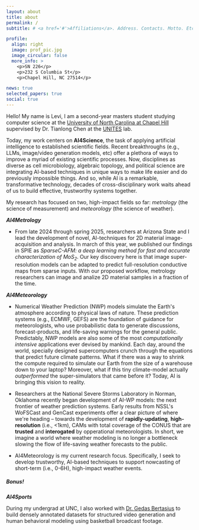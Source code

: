 ```yaml
---
layout: about
title: about
permalink: /
subtitle: # <a href='#'>Affiliations</a>. Address. Contacts. Motto. Etc.

profile:
  align: right
  image: prof_pic.jpg
  image_circular: false
  more_info: >
    <p>SN 226</p>
    <p>232 S Columbia St</p>
    <p>Chapel Hill, NC 27514</p>

news: true
selected_papers: true
social: true
---
```


Hello! My name is Levi, I am a second-year masters student studying computer science at the [University of North Carolina at Chapel Hill](https://cs.unc.edu/) supervised by Dr. Tianlong Chen at the [UNITES]((https://tianlong-chen.github.io/index.html#lab)) lab.

Today, my work centers on **AI4Science**, the task of applying artificial intelligence to established scientific fields. Recent breakthroughs (e.g., LLMs, image/video generation models, etc) offer a plethora of ways to improve a myriad of existing scientific processes. Now, disciplines as diverse as cell microbiology, algebraic topology, and political science are integrating AI-based techniques in unique ways to make life easier and do previously impossible things. And so, while AI is a remarkable, transformative technology, decades of cross-disciplinary work waits ahead of us to build effective, trustworthy systems together.

My research has focused on two, high-impact fields so far: *metrology* (the science of measurement) and *meteorology* (the science of weather).

***AI4Metrology***

- From late 2024 through spring 2025, researchers at Arizona State and I lead the development of novel, AI-techniques for 2D material image-acquisition and analysis. In march of this year, we published our findings in SPIE as *SparseC-AFM: a deep learning method for fast and accurate characterization of MoS$_2$*. Our key discovery here is that image super-resolution models can be adapted to predict full-resolution conductive maps from sparse inputs. With our proposed workflow, metrology researchers can image and analize 2D material samples in a fraction of the time.

***AI4Meteorology***

- Numerical Weather Prediction (NWP) models simulate the Earth's atmosphere according to physical laws of nature. These prediction systems (e.g., ECMWF, GEFS) are the foundation of guidance for meteorologists, who use probabilistic data to generate discussions, forecast-products, and life-saving warnings for the general public. Predictably, NWP models are also some of the most *computationally intensive* applications ever devised by mankind. Each day, around the world, specially designed supercomputers crunch through the equations that predict future climate patterns. What if there was a way to shrink the compute required to simulate our Earth from the size of a warehouse down to your laptop? Moreover, what if this tiny climate-model actually *outperformed* the super-simulators that came before it? Today, AI is bringing this vision to reality.

- Researchers at the National Severe Storms Laboratory in Norman, Oklahoma recently began development of AI-WP models: the next frontier of weather prediction systems. Early results from NSSL's WoFSCast and GenCast experiments offer a clear picture of where we're heading – towards the development of **rapidly-updating**, **high-resolution** (i.e., <1km), CAMs with total coverage of the CONUS that are **trusted** and **interogated** by opperational meteorologists. In short, we imagine a world where weather modeling is no longer a bottleneck slowing the flow of life-saving weather forecasts to the public. 

- AI4Meteorology is my current research focus. Specifically, I seek to develop trustworthy, AI-based techniques to support nowcasting of short-term (i.e., 0-6H), high-impact weather events.

##### Bonus!

***AI4Sports***

During my undergrad at UNC, I also worked with [Dr. Gedas Bertasius](https://www.gedasbertasius.com/) to build densely annotated datasets for structured video generation and human behavioral modeling using basketball broadcast footage.

<!--
> "Modern AI is a horizontal enabling layer. It can be used to improve everything. It will be in everything. This is most like electricity."
> 
> - Jeff Bezos

This quote gets to the heart of *why* the field of AI has grown to enormous popularity in recent years. AI, at its core, is a **universal process improving substrate**. AI is *horizontal* because it slots into almost any technology stack. My primary aim as a researcher is to find ways to fit AI into important, well-established processes by developing methods that are one, ***nonintrusive***, and two ***undeniably better*** than the status quo.

 TODO: add some interactive, simulation element 
 - A ViT visualizer
    - show tensors and their shapes at each stage from input to output
    - allow users to select which stage in the pipeline to view using a horizontal slider
    - view two stages of the complete pipeline at a time, current and next
    - 
-->